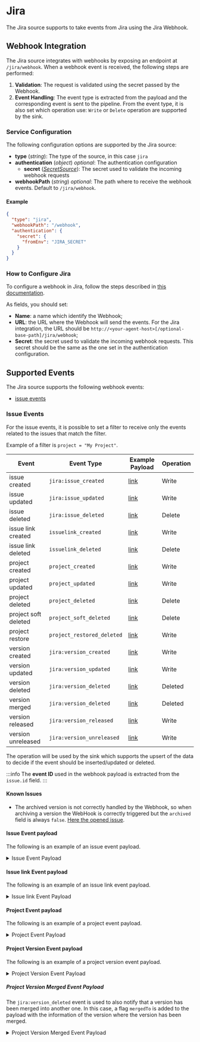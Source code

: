 # Jira

The Jira source supports to take events from Jira using the Jira Webhook.

## Webhook Integration

The Jira source integrates with webhooks by exposing an endpoint at `/jira/webhook`.
When a webhook event is received, the following steps are performed:

1. **Validation**: The request is validated using the secret passed by the Webhook.
1. **Event Handling**: The event type is extracted from the payload and the corresponding event is sent to the pipeline.
From the event type, it is also set which operation use: `Write` or `Delete` operation are supported by the sink.

### Service Configuration

The following configuration options are supported by the Jira source:

- **type** (*string*): The type of the source, in this case `jira`
- **authentication** (*object*) *optional*: The authentication configuration
  - **secret** ([*SecretSource*](../20_install.md#secretsource)): The secret used to validate the incoming webhook requests
- **webhookPath** (*string*) *optional*: The path where to receive the webhook events. Default to `/jira/webhook`.

#### Example

```json
{
  "type": "jira",
  "webhookPath": "/webhook",
  "authentication": {
    "secret": {
      "fromEnv": "JIRA_SECRET"
    }
  }
}
```

### How to Configure Jira

To configure a webhook in Jira, follow the steps described in [this documentation](https://developer.atlassian.com/server/jira/platform/webhooks/).

As fields, you should set:

- **Name**: a name which identify the Webhook;
- **URL**: the URL where the Webhook will send the events. For the Jira integration, the URL should be `http://<your-agent-host>[/optional-base-path]/jira/webhook`;
- **Secret**: the secret used to validate the incoming webhook requests. This secret should be the same
as the one set in the authentication configuration.

## Supported Events

The Jira source supports the following webhook events:

- [issue events](#issue-events)

### Issue Events

For the issue events, it is possible to set a filter to receive only the events related to the issues that match the filter.

Example of a filter is `project = "My Project"`.

| Event                 | Event Type                 | Example Payload                               | Operation |
|-----------------------|----------------------------|-----------------------------------------------|-----------|
|  issue created        | `jira:issue_created`       | [link](#issue-event-payload)                  | Write     |
|  issue updated        | `jira:issue_updated`       | [link](#issue-event-payload)                  | Write     |
|  issue deleted        | `jira:issue_deleted`       | [link](#issue-event-payload)                  | Delete    |
|  issue link created   | `issuelink_created`        | [link](#issue-link-event-payload)             | Write     |
|  issue link deleted   | `issuelink_deleted`        | [link](#issue-link-event-payload)             | Delete    |
|  project created      | `project_created`          | [link](#project-event-payload)                | Write     |
|  project updated      | `project_updated`          | [link](#project-event-payload)                | Write     |
|  project deleted      | `project_deleted`          | [link](#project-event-payload)                | Delete    |
|  project soft deleted | `project_soft_deleted`     | [link](#project-event-payload)                | Delete    |
|  project restore      | `project_restored_deleted` | [link](#project-event-payload)                | Write     |
|  version created      | `jira:version_created`     | [link](#project-version-event-payload)        | Write     |
|  version updated      | `jira:version_updated`     | [link](#project-version-event-payload)        | Write     |
|  version deleted      | `jira:version_deleted`     | [link](#project-version-event-payload)        | Deleted   |
|  version merged       | `jira:version_deleted`     | [link](#project-version-merged-event-payload) | Deleted   |
|  version released     | `jira:version_released`    | [link](#project-version-event-payload)        | Write     |
|  version unreleased   | `jira:version_unreleased`  | [link](#project-version-event-payload)        | Write     |


The operation will be used by the sink which supports the upsert of the data to decide if
the event should be inserted/updated or deleted.

:::info
The **event ID** used in the webhook payload is extracted from the `issue.id` field.
:::

#### Known Issues

- The archived version is not correctly handled by the Webhook, so when archiving a version the WebHook is correctly
triggered but the `archived` field is always `false`. [Here the opened issue](https://jira.atlassian.com/browse/JRASERVER-71000).

#### Issue Event payload

The following is an example of an issue event payload.

<details>
<summary>Issue Event Payload</summary>

```json
{
  "id": 2,
  "timestamp": 1525698237764,
  "issue": {
    "id": "99291",
    "self": "https://jira.atlassian.com/rest/api/2/issue/99291",
    "key": "JRA-20002",
    "fields": {
      "summary": "I feel the need for speed",
      "created": "2009-12-16T23:46:10.612-0600",
      "description": "Make the issue nav load 10x faster",
      "labels": [
        "UI",
        "dialogue",
        "move"
      ],
      "priority": "Minor"
    }
  },
  "user": {
    "self": "https://jira.atlassian.com/rest/api/2/user?username=brollins",
    "name": "brollins",
    "key": "brollins",
    "emailAddress": "bryansemail at atlassian dot com",
    "avatarUrls": {
      "16x16": "https://jira.atlassian.com/secure/useravatar?size=small&avatarId=10605",
      "48x48": "https://jira.atlassian.com/secure/useravatar?avatarId=10605"
    },
    "displayName": "Bryan Rollins [Atlassian]",
    "active": "true"
  },
  "changelog": {
    "items": [
      {
        "toString": "A new summary.",
        "to": null,
        "fromString": "What is going on here?????",
        "from": null,
        "fieldtype": "jira",
        "field": "summary"
      },
      {
        "toString": "New Feature",
        "to": "2",
        "fromString": "Improvement",
        "from": "4",
        "fieldtype": "jira",
        "field": "issuetype"
      }
    ],
    "id": 10124
  },
  "comment": {
    "self": "https://jira.atlassian.com/rest/api/2/issue/10148/comment/252789",
    "id": "252789",
    "author": {
      "self": "https://jira.atlassian.com/rest/api/2/user?username=brollins",
      "name": "brollins",
      "emailAddress": "bryansemail@atlassian.com",
      "avatarUrls": {
        "16x16": "https://jira.atlassian.com/secure/useravatar?size=small&avatarId=10605",
        "48x48": "https://jira.atlassian.com/secure/useravatar?avatarId=10605"
      },
      "displayName": "Bryan Rollins [Atlassian]",
      "active": true
    },
    "body": "Just in time for AtlasCamp!",
    "updateAuthor": {
      "self": "https://jira.atlassian.com/rest/api/2/user?username=brollins",
      "name": "brollins",
      "emailAddress": "brollins@atlassian.com",
      "avatarUrls": {
        "16x16": "https://jira.atlassian.com/secure/useravatar?size=small&avatarId=10605",
        "48x48": "https://jira.atlassian.com/secure/useravatar?avatarId=10605"
      },
      "displayName": "Bryan Rollins [Atlassian]",
      "active": true
    },
    "created": "2011-06-07T10:31:26.805-0500",
    "updated": "2011-06-07T10:31:26.805-0500"
  },
  "webhookEvent": "jira:issue_updated"
}
```

</details>

#### Issue link Event payload

The following is an example of an issue link event payload.

<details>
<summary>Issue link Event Payload</summary>

```json
{
  "timestamp": 1525698237764,
  "id":                 876,
  "sourceIssueId":      222,
  "destinationIssueId": 333,
  "issueLinkType": {
    "id":                111,
    "name":              "Link name",
    "outwardName":       "executes Test",
    "inwardName":        "is executed by",
    "isSubTaskLinkType": false,
    "isSystemLinkType":  false,
  },
  "systemLink": false,
}
```

</details>

#### Project Event payload

The following is an example of a project event payload.

<details>
<summary>Project Event Payload</summary>

```json
{
  "timestamp": 1525698237764,
  "webhookEvent": "project_created",
  "project": {
    "self": "https://jira.atlassian.com/rest/api/2/project/12345",
    "id": 12345,
    "key": "ACTP",
    "name": "Agent Connector Test Project",
    "avatarUrls": {
      "16x16": "https://jira.atlassian.com/secure/useravatar?size=small&avatarId=10605",
      "48x48": "https://jira.atlassian.com/secure/useravatar?avatarId=10605"
    },
    "projectCategory": {
      "self": "https://jira.atlassian.com/rest/api/2/projectCategory/65432",
      "id": 65432,
      "name": "category name",
      "description": ""
    },
    "projectLead": {
      "self": "https://jira.atlassian.com/rest/api/2/user?accountId=some-id",
      "accountId": "some-id",
      "avatarUrls": {
        "16x16": "https://jira.atlassian.com/secure/useravatar?size=small&avatarId=10605",
        "48x48": "https://jira.atlassian.com/secure/useravatar?avatarId=10605"
      },
      "displayName": "The Lead Name",
      "active": true,
      "timeZone": "Europe/Rome",
      "accountType": "..."
    },
    "assigneeType": "admin.assignee.type.unassigned"
  }
}
```

</details>

#### Project Version Event payload

The following is an example of a project version event payload.

<details>
<summary>Project Version Event Payload</summary>

```json
{
  "timestamp": 1732615465165,
  "webhookEvent": "jira:version_created",
  "version": {
    "self": "https://jira.atlassian.com/rest/api/2/version/65456",
    "id": "65456",
    "description": "This is the description",
    "name": "v1",
    "archived": false,
    "released": false,
    "startDate": "2024-11-26",
    "releaseDate": "2024-11-30",
    "overdue": false,
    "userStartDate": "26/Nov/24",
    "userReleaseDate": "30/Nov/24",
    "projectId": 12345
  }
}
```

</details>

##### Project Version Merged Event Payload

The `jira:version_deleted` event is used to also notify that a version has been merged into another one.
In this case, a flag `mergedTo` is added to the payload with the information of the version where the version has been merged.

<details>
<summary>Project Version Merged Event Payload</summary>

```json
{
  "timestamp": 1732615465165,
  "webhookEvent": "jira:version_deleted",
  "version": {
    "self": "https://jira.atlassian.com/rest/api/2/version/65456",
    "id": "65456",
    "description": "This is the description",
    "name": "v1-rc.0",
    "archived": false,
    "released": false,
    "startDate": "2024-11-26",
    "releaseDate": "2024-11-30",
    "overdue": false,
    "userStartDate": "26/Nov/24",
    "userReleaseDate": "30/Nov/24",
    "projectId": 12345
  },
  "mergedTo": {
    "self": "https://jira.atlassian.com/rest/api/2/version/99991",
    "id": "99991",
    "description": "This is the version description",
    "name": "v1",
    "archived": false,
    "released": false,
    "startDate": "2024-11-26",
    "releaseDate": "2024-11-30",
    "overdue": false,
    "userStartDate": "26/Nov/24",
    "userReleaseDate": "30/Nov/24",
    "projectId": 12345
  }
}
```

</details>
